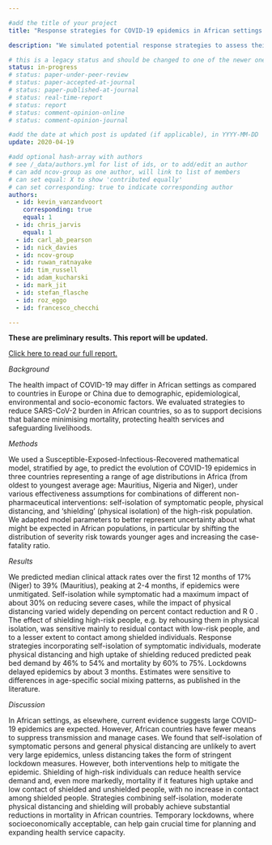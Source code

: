```yaml
---

#add the title of your project
title: "Response strategies for COVID-19 epidemics in African settings: a mathematical modelling study"

description: "We simulated potential response strategies to assess their effectiveness in three African countries: Niger, Nigeria, and Mauritius."

# this is a legacy status and should be changed to one of the newer ones
status: in-progress
# status: paper-under-peer-review
# status: paper-accepted-at-journal
# status: paper-published-at-journal
# status: real-time-report
# status: report
# status: comment-opinion-online
# status: comment-opinion-journal

#add the date at which post is updated (if applicable), in YYYY-MM-DD
update: 2020-04-19

#add optional hash-array with authors
# see /_data/authors.yml for list of ids, or to add/edit an author
# can add ncov-group as one author, will link to list of members
# can set equal: X to show 'contributed equally'
# can set corresponding: true to indicate corresponding author
authors:
  - id: kevin_vanzandvoort
    corresponding: true
    equal: 1
  - id: chris_jarvis
    equal: 1
  - id: carl_ab_pearson
  - id: nick_davies
  - id: ncov-group
  - id: ruwan_ratnayake
  - id: tim_russell
  - id: adam_kucharski
  - id: mark_jit
  - id: stefan_flasche
  - id: roz_eggo
  - id: francesco_checchi

---
```


**These are preliminary results. This report will be updated.**

<a target = "_blank" href="reports/LSHTM-CMMID-20200419-Covid19-Africa-strategies.pdf" title="Full report">Click here to read our full report.</a>

*Background*

The health impact of COVID-19 may differ in African settings as compared to countries in Europe or China
due to demographic, epidemiological, environmental and socio-economic factors. We evaluated strategies
to reduce SARS-CoV-2 burden in African countries, so as to support decisions that balance minimising
mortality, protecting health services and safeguarding livelihoods.

*Methods*

We used a Susceptible-Exposed-Infectious-Recovered mathematical model, stratified by age, to predict
the evolution of COVID-19 epidemics in three countries representing a range of age distributions in Africa
(from oldest to youngest average age: Mauritius, Nigeria and Niger), under various effectiveness
assumptions for combinations of different non-pharmaceutical interventions: self-isolation of symptomatic
people, physical distancing, and ‘shielding’ (physical isolation) of the high-risk population. We adapted
model parameters to better represent uncertainty about what might be expected in African populations, in
particular by shifting the distribution of severity risk towards younger ages and increasing the case-fatality
ratio.

*Results*

We predicted median clinical attack rates over the first 12 months of 17% (Niger) to 39% (Mauritius),
peaking at 2-4 months, if epidemics were unmitigated. Self-isolation while symptomatic had a maximum
impact of about 30% on reducing severe cases, while the impact of physical distancing varied widely
depending on percent contact reduction and R 0 . The effect of shielding high-risk people, e.g. by rehousing
them in physical isolation, was sensitive mainly to residual contact with low-risk people, and to a lesser
extent to contact among shielded individuals. Response strategies incorporating self-isolation of
symptomatic individuals, moderate physical distancing and high uptake of shielding reduced predicted
peak bed demand by 46% to 54% and mortality by 60% to 75%. Lockdowns delayed epidemics by about
3 months. Estimates were sensitive to differences in age-specific social mixing patterns, as published in
the literature.

*Discussion*

In African settings, as elsewhere, current evidence suggests large COVID-19 epidemics are expected.
However, African countries have fewer means to suppress transmission and manage cases. We found
that self-isolation of symptomatic persons and general physical distancing are unlikely to avert very large
epidemics, unless distancing takes the form of stringent lockdown measures. However, both interventions
help to mitigate the epidemic. Shielding of high-risk individuals can reduce health service demand and,
even more markedly, mortality if it features high uptake and low contact of shielded and unshielded people,
with no increase in contact among shielded people. Strategies combining self-isolation, moderate physical
distancing and shielding will probably achieve substantial reductions in mortality in African countries.
Temporary lockdowns, where socioeconomically acceptable, can help gain crucial time for planning and
expanding health service capacity.
